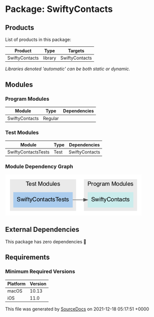 # Package: **SwiftyContacts**

## Products

List of products in this package:

| Product | Type | Targets |
| ------- | ---- | ------- |
| SwiftyContacts | library | SwiftyContacts |

_Libraries denoted 'automatic' can be both static or dynamic._

## Modules

### Program Modules

| Module | Type | Dependencies |
| ------ | ---- | ------------ |
| SwiftyContacts | Regular |  |

### Test Modules

| Module | Type | Dependencies |
| ------ | ---- | ------------ |
| SwiftyContactsTests | Test | SwiftyContacts |

### Module Dependency Graph

[![Module Dependency Graph](PackageModules.png)](PackageModules.png)

## External Dependencies

This package has zero dependencies 🎉

## Requirements

### Minimum Required Versions

| Platform | Version |
| -------- | ------- |
| macOS | 10.13 |
| iOS | 11.0 |

This file was generated by [SourceDocs](https://github.com/eneko/SourceDocs) on 2021-12-18 05:17:51 +0000